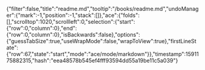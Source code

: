 {"filter":false,"title":"readme.md","tooltip":"/books/readme.md","undoManager":{"mark":-1,"position":-1,"stack":[]},"ace":{"folds":[],"scrolltop":1020,"scrollleft":0,"selection":{"start":{"row":0,"column":0},"end":{"row":0,"column":0},"isBackwards":false},"options":{"guessTabSize":true,"useWrapMode":false,"wrapToView":true},"firstLineState":{"row":67,"state":"start","mode":"ace/mode/markdown"}},"timestamp":1591175882315,"hash":"eea48578b545ef4fff93594dd55a19be11c5a039"}